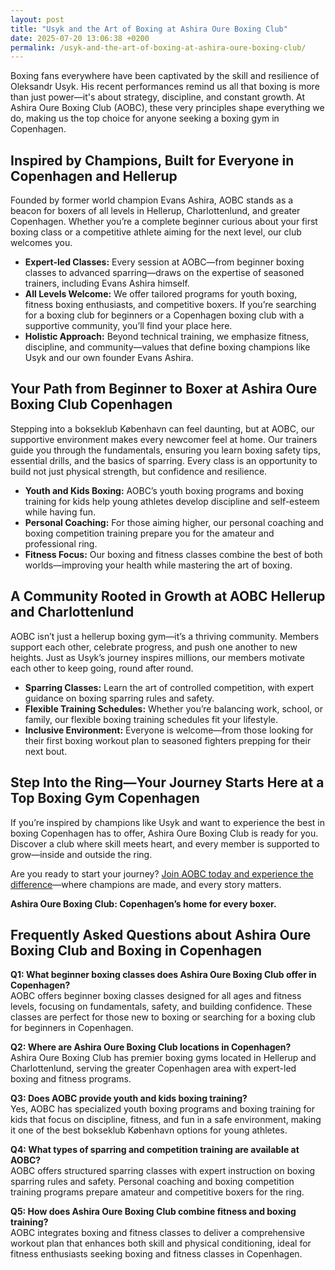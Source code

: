 ```yaml
---
layout: post
title: "Usyk and the Art of Boxing at Ashira Oure Boxing Club"
date: 2025-07-20 13:06:38 +0200
permalink: /usyk-and-the-art-of-boxing-at-ashira-oure-boxing-club/
---
```

Boxing fans everywhere have been captivated by the skill and resilience of Oleksandr Usyk. His recent performances remind us all that boxing is more than just power—it's about strategy, discipline, and constant growth. At Ashira Oure Boxing Club (AOBC), these very principles shape everything we do, making us the top choice for anyone seeking a boxing gym in Copenhagen.

## Inspired by Champions, Built for Everyone in Copenhagen and Hellerup

Founded by former world champion Evans Ashira, AOBC stands as a beacon for boxers of all levels in Hellerup, Charlottenlund, and greater Copenhagen. Whether you’re a complete beginner curious about your first boxing class or a competitive athlete aiming for the next level, our club welcomes you.

- **Expert-led Classes:** Every session at AOBC—from beginner boxing classes to advanced sparring—draws on the expertise of seasoned trainers, including Evans Ashira himself.
- **All Levels Welcome:** We offer tailored programs for youth boxing, fitness boxing enthusiasts, and competitive boxers. If you’re searching for a boxing club for beginners or a Copenhagen boxing club with a supportive community, you’ll find your place here.
- **Holistic Approach:** Beyond technical training, we emphasize fitness, discipline, and community—values that define boxing champions like Usyk and our own founder Evans Ashira.

## Your Path from Beginner to Boxer at Ashira Oure Boxing Club Copenhagen

Stepping into a bokseklub København can feel daunting, but at AOBC, our supportive environment makes every newcomer feel at home. Our trainers guide you through the fundamentals, ensuring you learn boxing safety tips, essential drills, and the basics of sparring. Every class is an opportunity to build not just physical strength, but confidence and resilience.

- **Youth and Kids Boxing:** AOBC’s youth boxing programs and boxing training for kids help young athletes develop discipline and self-esteem while having fun.
- **Personal Coaching:** For those aiming higher, our personal coaching and boxing competition training prepare you for the amateur and professional ring.
- **Fitness Focus:** Our boxing and fitness classes combine the best of both worlds—improving your health while mastering the art of boxing.

## A Community Rooted in Growth at AOBC Hellerup and Charlottenlund

AOBC isn’t just a hellerup boxing gym—it’s a thriving community. Members support each other, celebrate progress, and push one another to new heights. Just as Usyk’s journey inspires millions, our members motivate each other to keep going, round after round.

- **Sparring Classes:** Learn the art of controlled competition, with expert guidance on boxing sparring rules and safety.
- **Flexible Training Schedules:** Whether you’re balancing work, school, or family, our flexible boxing training schedules fit your lifestyle.
- **Inclusive Environment:** Everyone is welcome—from those looking for their first boxing workout plan to seasoned fighters prepping for their next bout.

## Step Into the Ring—Your Journey Starts Here at a Top Boxing Gym Copenhagen

If you’re inspired by champions like Usyk and want to experience the best in boxing Copenhagen has to offer, Ashira Oure Boxing Club is ready for you. Discover a club where skill meets heart, and every member is supported to grow—inside and outside the ring.

Are you ready to start your journey? [Join AOBC today and experience the difference](https://www.ashiraoure.com/)—where champions are made, and every story matters.

**Ashira Oure Boxing Club: Copenhagen’s home for every boxer.**

## Frequently Asked Questions about Ashira Oure Boxing Club and Boxing in Copenhagen

**Q1: What beginner boxing classes does Ashira Oure Boxing Club offer in Copenhagen?**  
AOBC offers beginner boxing classes designed for all ages and fitness levels, focusing on fundamentals, safety, and building confidence. These classes are perfect for those new to boxing or searching for a boxing club for beginners in Copenhagen.

**Q2: Where are Ashira Oure Boxing Club locations in Copenhagen?**  
Ashira Oure Boxing Club has premier boxing gyms located in Hellerup and Charlottenlund, serving the greater Copenhagen area with expert-led boxing and fitness programs.

**Q3: Does AOBC provide youth and kids boxing training?**  
Yes, AOBC has specialized youth boxing programs and boxing training for kids that focus on discipline, fitness, and fun in a safe environment, making it one of the best bokseklub København options for young athletes.

**Q4: What types of sparring and competition training are available at AOBC?**  
AOBC offers structured sparring classes with expert instruction on boxing sparring rules and safety. Personal coaching and boxing competition training programs prepare amateur and competitive boxers for the ring.

**Q5: How does Ashira Oure Boxing Club combine fitness and boxing training?**  
AOBC integrates boxing and fitness classes to deliver a comprehensive workout plan that enhances both skill and physical conditioning, ideal for fitness enthusiasts seeking boxing and fitness classes in Copenhagen.

<script type="application/ld+json">
{
  "@context": "https://schema.org",
  "@type": "BlogPosting",
  "headline": "Usyk and the Art of Boxing at Ashira Oure Boxing Club",
  "description": "Explore how Ashira Oure Boxing Club in Copenhagen embodies the principles of boxing champion Oleksandr Usyk through expert training, beginner to advanced classes, and a supportive community.",
  "author": {
    "@type": "Person",
    "name": "Evans Ashira"
  },
  "publisher": {
    "@type": "Person",
    "name": "Evans Ashira"
  },
  "datePublished": "2024-06-01",
  "mainEntityOfPage": {
    "@type": "WebPage",
    "@id": "https://www.ashiraoure.com/blog/usyk-and-the-art-of-boxing"
  },
  "keywords": "ashira oure boxing club, ashira oure, aobc, evans ashira, ashira boxing, boxing club copenhagen, boxing gym copenhagen, boxing copenhagen, hellerup boxing gym, copenhagen boxing club, bokseklub københavn, beginner boxing classes, boxing club for beginners, boxing academy, youth boxing, kids boxing near me, boxing classes, sparring classes, boxing competition training, boxing training for kids, amateur boxing club, ashira wellness, yuna ashira, lucas ashira, mino ashira, oure fitness, oure nature, boxing fitness, fitness boxing, gym with boxing, boxing and fitness classes, boxing community, how to train for boxing, boxing drills, boxing sparring rules, boxing workout plan, boxing training schedule, boxing safety tips, first boxing class, evans fitness club, richard olsen boksning, asura boxing club, warrior fight club boxing academy, odyssey boxing club, kickboxing and boxing gym"
}
</script>

<script type="application/ld+json">
{
  "@context": "https://schema.org",
  "@type": "FAQPage",
  "mainEntity": [
    {
      "@type": "Question",
      "name": "What beginner boxing classes does Ashira Oure Boxing Club offer in Copenhagen?",
      "acceptedAnswer": {
        "@type": "Answer",
        "text": "AOBC offers beginner boxing classes designed for all ages and fitness levels, focusing on fundamentals, safety, and building confidence. These classes are perfect for those new to boxing or searching for a boxing club for beginners in Copenhagen."
      }
    },
    {
      "@type": "Question",
      "name": "Where are Ashira Oure Boxing Club locations in Copenhagen?",
      "acceptedAnswer": {
        "@type": "Answer",
        "text": "Ashira Oure Boxing Club has premier boxing gyms located in Hellerup and Charlottenlund, serving the greater Copenhagen area with expert-led boxing and fitness programs."
      }
    },
    {
      "@type": "Question",
      "name": "Does AOBC provide youth and kids boxing training?",
      "acceptedAnswer": {
        "@type": "Answer",
        "text": "Yes, AOBC has specialized youth boxing programs and boxing training for kids that focus on discipline, fitness, and fun in a safe environment, making it one of the best bokseklub København options for young athletes."
      }
    },
    {
      "@type": "Question",
      "name": "What types of sparring and competition training are available at AOBC?",
      "acceptedAnswer": {
        "@type": "Answer",
        "text": "AOBC offers structured sparring classes with expert instruction on boxing sparring rules and safety. Personal coaching and boxing competition training programs prepare amateur and competitive boxers for the ring."
      }
    },
    {
      "@type": "Question",
      "name": "How does Ashira Oure Boxing Club combine fitness and boxing training?",
      "acceptedAnswer": {
        "@type": "Answer",
        "text": "AOBC integrates boxing and fitness classes to deliver a comprehensive workout plan that enhances both skill and physical conditioning, ideal for fitness enthusiasts seeking boxing and fitness classes in Copenhagen."
      }
    }
  ]
}
</script>
